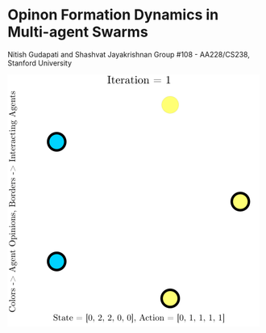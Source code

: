 # Opinon Formation Dynamics in Multi-agent Swarms
Nitish Gudapati and Shashvat Jayakrishnan
Group #108 - AA228/CS238, Stanford University

![](https://github.com/gnitish18/Consensus_of_Multi-Agent_Systems/blob/main/Figures/Report/Sim_14-45-13-Value_Iteration_Policy.gif)
